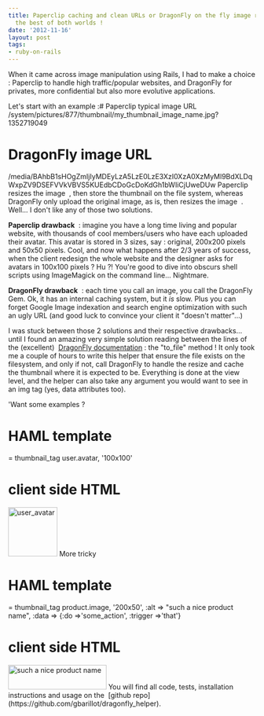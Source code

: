 ```yaml
---
title: Paperclip caching and clean URLs or DragonFly on the fly image resizing ? Get
  the best of both worlds !
date: '2012-11-16'
layout: post
tags:
- ruby-on-rails
---
```


When it came across image manipulation using Rails, I had to make a choice : Paperclip to handle high traffic/popular websites, and DragonFly for privates, more confidential but also more evolutive applications.

Let's start with an example :# Paperclip typical image URL
/system/pictures/877/thumbnail/my_thumbnail_image_name.jpg?1352719049

# DragonFly image URL
/media/BAhbB1sHOgZmIjIyMDEyLzA5LzE0LzE3XzI0XzA0XzMyMl9BdXLDqWxpZV9DSEFVVkVBVS5KUEdbCDoGcDoKdGh1bWIiCjUweDUw
Paperclip resizes the image 
, then store the thumbnail on the file system, whereas DragonFly only upload the original image, as is, then resizes the image 
. Well... I don't like any of those two solutions.


**Paperclip drawback**
 : imagine you have a long time living and popular website, with thousands of cool members/users who have each uploaded their avatar. This avatar is stored in 3 sizes, say : original, 200x200 pixels and 50x50 pixels. Cool, and now what happens after 2/3 years of success, when the client redesign the whole website and the designer asks for avatars in 100x100 pixels ? Hu ?! You're good to dive into obscurs shell scripts using ImageMagick on the command line... Nightmare.


**DragonFly drawback**
 : each time you call an image, you call the DragonFly Gem. Ok, it has an internal caching system, but it _is_ slow. Plus you can forget Google Image indexation and search engine optimization with such an ugly URL (and good luck to convince your client it "doesn't matter"...)

I was stuck between those 2 solutions and their respective drawbacks... until I found an amazing very simple solution reading between the lines of the (excellent) 
[DragonFly documentation](http://markevans.github.com/dragonfly/) : the "to_file" method ! It only took me a couple of hours to write this helper that ensure the file exists on the filesystem, and only if not, call DragonFly to handle the resize and cache the thumbnail where it is expected to be. Everything is done at the view level, and the helper can also take any argument you would want to see in an img tag (yes, data attributes too).

'Want some examples ?

# HAML template
= thumbnail_tag user.avatar, '100x100'

# client side HTML
<img src='/images/user_avatar.jpg' width='100px' height='100px' alt="user_avatar" />
More tricky

# HAML template
= thumbnail_tag product.image, '200x50', :alt => "such a nice product name", :data => {:do =>'some_action', :trigger =>'that'}

# client side HTML
<img src='/products/small/product_image_file_name.jpg' width='200px' height='50px' alt="such a nice product name" data-do='some_action' data-trigger='that' />
You will find all code, tests, installation instructions and usage on the 
[github repo](https://github.com/gbarillot/dragonfly_helper).
